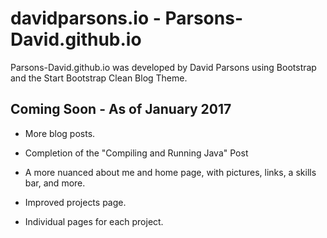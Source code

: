 # davidparsons.io - Parsons-David.github.io

Parsons-David.github.io was developed by David Parsons using Bootstrap and the Start Bootstrap Clean Blog Theme.

## Coming Soon - As of January 2017

- More blog posts.

- Completion of the "Compiling and Running Java" Post

- A more nuanced about me and home page, with pictures, links, a skills bar, and more.

- Improved projects page.

- Individual pages for each project.
